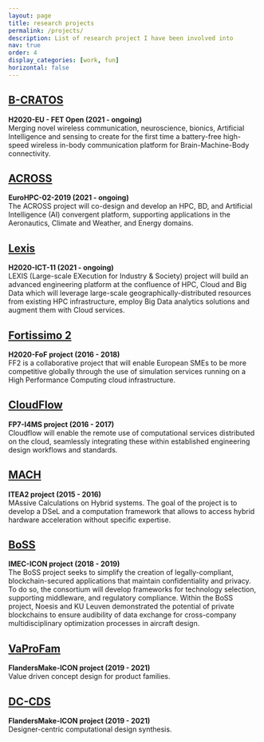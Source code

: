 ```yaml
---
layout: page
title: research projects
permalink: /projects/
description: List of research project I have been involved into
nav: true
order: 4
display_categories: [work, fun]
horizontal: false
---
```


## [B-CRATOS](https://cordis.europa.eu/project/id/965044)
**H2020-EU - FET Open (2021 - ongoing)**  
Merging novel wireless communication, neuroscience, bionics, Artificial Intelligence and sensing to create for the first time a battery-free high-speed wireless in-body communication platform for Brain-Machine-Body connectivity.

## [ACROSS](https://cordis.europa.eu/project/id/955648)
**EuroHPC-02-2019 (2021 - ongoing)**  
The ACROSS project will co-design and develop an HPC, BD, and Artificial Intelligence (AI) convergent platform, supporting applications in the Aeronautics, Climate and Weather, and Energy domains.

## [Lexis](https://cordis.europa.eu/project/id/825532)
**H2020-ICT-11 (2021 - ongoing)**  
LEXIS (Large-scale EXecution for Industry & Society) project will build an advanced engineering platform at the confluence of HPC, Cloud and Big Data which will leverage large-scale geographically-distributed resources from existing HPC infrastructure, employ Big Data analytics solutions and augment them with Cloud services.

## [Fortissimo 2](https://www.fortissimo-project.eu/)
**H2020-FoF project (2016 - 2018)**  
FF2 is a collaborative project that will enable European SMEs to be more competitive globally through the use of simulation services running on a High Performance Computing cloud infrastructure.

## [CloudFlow](http://www.eu-cloudflow.eu/)
**FP7-I4MS project (2016 - 2017)**  
Cloudflow will enable the remote use of computational services distributed on the cloud, seamlessly integrating these within established engineering design workflows and standards.

## [MACH](https://itea3.org/project/mach.html)
**ITEA2 project (2015 - 2016)**  
MAssive Calculations on Hybrid systems. The goal of the project is to develop a DSeL and a computation framework that allows to access hybrid hardware acceleration without specific expertise.

## [BoSS](https://www.imec-int.com/en/what-we-offer/research-portfolio/boss)
**IMEC-ICON project (2018 - 2019)**  
The BoSS project seeks to simplify the creation of legally-compliant, blockchain-secured applications that maintain confidentiality and privacy. To do so, the consortium will develop frameworks for technology selection, supporting middleware, and regulatory compliance.
Within the BoSS project, Noesis and KU Leuven demonstrated the potential of private blockchains to ensure audibility of data exchange for cross-company multidisciplinary optimization processes in aircraft design.

## [VaProFam](https://www.flandersmake.be/en/research/design-optimisation)
**FlandersMake-ICON project (2019 - 2021)**  
Value driven concept design for product families.

## [DC-CDS](https://researchportal.be/en/project/designer-centric-computational-design-synthesis)
**FlandersMake-ICON project (2019 - 2021)**  
Designer-centric computational design synthesis.

